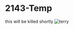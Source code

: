 # 2143-Temp
this will be killed shortly
![terry](https://avatars0.githubusercontent.com/u/1043080?v=3&s=460)
